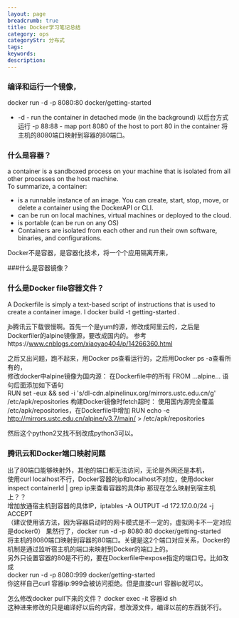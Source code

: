 ```yaml
---
layout: page
breadcrumb: true
title: Docker学习笔记总结
category: ops
categoryStr: 分布式
tags:
keywords:
description:
---
```



### 编译和运行一个镜像，
docker run -d -p 8080:80 docker/getting-started
* -d - run the container in detached mode (in the background)
  以后台方式运行
  -p 88:88 - map port 8080 of the host to port 80 in the container
  将主机的8080端口映射到容器的80端口。

### 什么是容器？  
a container is a sandboxed process on your machine that is isolated from all other processes on the host machine.  
To summarize, a container:
* is a runnable instance of an image. You can create, start, stop, move, or delete a container using the DockerAPI or CLI.
* can be run on local machines, virtual machines or deployed to the cloud.
* is portable (can be run on any OS)
* Containers are isolated from each other and run their own software, binaries, and configurations.

Docker不是容器，是容器化技术，将一个个应用隔离开来，

###什么是容器镜像？

### 什么是Docker file容器文件？
A Dockerfile is simply a text-based script of instructions that is used to create a container image. I
docker build -t getting-started .

jb腾讯云下载很慢啊。首先一个是yum的源，修改成阿里云的，之后是Dockerfiler的alpine镜像源，要改成国内的。
参考https://www.cnblogs.com/xiaoyao404/p/14266360.html

之后又出问题，跑不起来，用Docker ps查看运行的，之后用Docker ps -a查看所有的，  
修改docker中alpine镜像为国内源： 
在Dockerfile中的所有 FROM ...alpine... 语句后面添加如下语句  
RUN set -eux && sed -i 's/dl-cdn.alpinelinux.org/mirrors.ustc.edu.cn/g' /etc/apk/repositories
构建Docker镜像时fetch超时：
使用国内源完全覆盖 /etc/apk/repositories，在Dockerfile中增加
RUN echo -e http://mirrors.ustc.edu.cn/alpine/v3.7/main/ > /etc/apk/repositories

然后这个python2又找不到改成python3可以。

### 腾讯云和Docker端口映射问题  
出了80端口能够映射外，其他的端口都无法访问，无论是外网还是本机，  
使用curl localhost不行，Docker容器的ip和localhost不对应，使用docker inspect containerId | grep ip来查看容器的具体ip
那现在怎么映射到宿主机上？？  
增加放通宿主机到容器的具体IP，iptables -A OUTPUT -d 172.17.0.0/24 -j ACCEPT  
（建议使用该方法，因为容器启动时的网卡模式是不一定的，虚拟网卡不一定对应是docker0）
果然行了，docker run -d -p 8080:80 docker/getting-started  
将主机的8080端口映射到容器的80端口。关键是这2个端口对应关系，Docker的机制是通过监听宿主机的端口来映射到Docker的端口上的。  
另外只设置容器的80是不行的，要在Dockerfile中expose指定的端口号。比如改成  
docker run -d -p 8080:999 docker/getting-started  
你这样自己curl 容器ip:999会被访问拒绝。但是直接curl 容器ip就可以。  

怎么修改docker pull下来的文件？
docker exec -it 容器id sh  
这种进来修改的只是编译好以后的内容，想改源文件，编译以前的东西就不行。  











